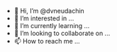 - 👋 Hi, I’m @dvneudachin
- 👀 I’m interested in ...
- 🌱 I’m currently learning ...
- 💞️ I’m looking to collaborate on ...
- 📫 How to reach me ...

<!---
dvneudachin/dvneudachin is a ✨ special ✨ repository because its `README.md` (this file) appears on your GitHub profile.
You can click the Preview link to take a look at your changes.
--->
